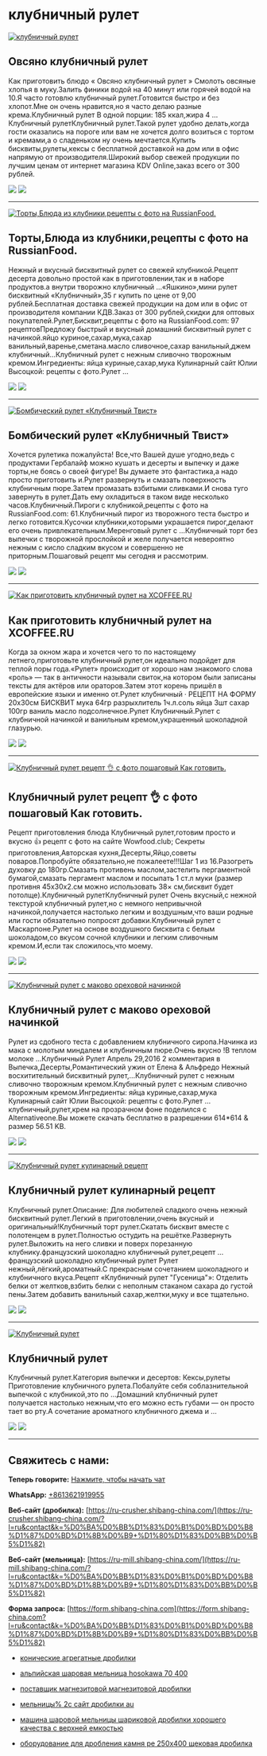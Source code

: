 # клубничный рулет

<a href="https://swt.shibang-china.com/?l=ru&img&k=%D0%BA%D0%BB%D1%83%D0%B1%D0%BD%D0%B8%D1%87%D0%BD%D1%8B%D0%B9+%D1%80%D1%83%D0%BB%D0%B5%D1%82" target="_blank">![клубничный рулет](http://static.shibang-china.com/all-800x300/242.jpg)</a>

## Овсяно клубничный рулет
Как приготовить блюдо &#171; Овсяно клубничный рулет &#187; Смолоть овсяные хлопья в муку.Залить финики водой на 40 минут или горячей водой на 10.Я часто готовлю клубничный рулет.Готовится быстро и без хлопот.Мне он очень нравится,но я часто делаю разные крема.Клубничный рулет В одной порции: 185 ккал,жира 4 …Клубничный рулетКлубничный рулет.Такой рулет удобно делать,когда гости оказались на пороге или вам не хочется долго возиться с тортом и кремами,а о сладеньком ну очень мечтается.Купить бисквиты,рулеты,кексы с бесплатной доставкой на дом или в офис напрямую от производителя.Широкий выбор свежей продукции по лучшим ценам от интернет магазина KDV Online,заказ всего от 300 рублей.


<a href="https://whatsapp.shibangsoft.com/WhatsApp.php" target="_blank" title="WhatsApp">![](http://static.shibang-china.com/icon/whatsapp.png)</a> <a href="https://swt.shibang-china.com/?l=ru&icon&k=%D0%BA%D0%BB%D1%83%D0%B1%D0%BD%D0%B8%D1%87%D0%BD%D1%8B%D0%B9+%D1%80%D1%83%D0%BB%D0%B5%D1%82" target="_blank">![](http://static.shibang-china.com/icon/chat-ru.png)</a>

---

<a href="https://swt.shibang-china.com/?l=ru&img&k=%D0%BA%D0%BB%D1%83%D0%B1%D0%BD%D0%B8%D1%87%D0%BD%D1%8B%D0%B9+%D1%80%D1%83%D0%BB%D0%B5%D1%82" target="_blank">![Торты,Блюда из клубники,рецепты с фото на RussianFood.](http://static.shibang-china.com/all-800x300/102.jpg)</a>

## Торты,Блюда из клубники,рецепты с фото на RussianFood.
Нежный и вкусный бисквитный рулет со свежей клубникой.Рецепт десерта довольно простой как в приготовлении,так и в наборе продуктов.а внутри творожно клубничный …&#171;Яшкино&#187;,мини рулет бисквитный &#171;Клубничный&#187;,35 г купить по цене от 9,00 рублей.Бесплатная доставка свежей продукции на дом или в офис от производителя компании КДВ.Заказ от 300 рублей,скидки для оптовых покупателей.Рулет,Бисквит,рецепты с фото на RussianFood.com: 97 рецептовПредложу быстрый и вкусный домашний бисквитный рулет с начинкой.яйцо куриное,сахар,мука,сахар ванильный,варенье,сметана.масло сливочное,сахар ванильный,джем клубничный…Клубничный рулет с нежным сливочно творожным кремом.Ингредиенты: яйца куриные,сахар,мука Кулинарный сайт Юлии Высоцкой: рецепты с фото.Рулет …


<a href="https://whatsapp.shibangsoft.com/WhatsApp.php" target="_blank" title="WhatsApp">![](http://static.shibang-china.com/icon/whatsapp.png)</a> <a href="https://swt.shibang-china.com/?l=ru&icon&k=%D0%BA%D0%BB%D1%83%D0%B1%D0%BD%D0%B8%D1%87%D0%BD%D1%8B%D0%B9+%D1%80%D1%83%D0%BB%D0%B5%D1%82" target="_blank">![](http://static.shibang-china.com/icon/chat-ru.png)</a>

---

<a href="https://swt.shibang-china.com/?l=ru&img&k=%D0%BA%D0%BB%D1%83%D0%B1%D0%BD%D0%B8%D1%87%D0%BD%D1%8B%D0%B9+%D1%80%D1%83%D0%BB%D0%B5%D1%82" target="_blank">![Бомбический рулет &#171;Клубничный Твист&#187;](http://static.shibang-china.com/all-800x300/133.jpg)</a>

## Бомбический рулет &#171;Клубничный Твист&#187;
Хочется рулетика пожалуйста! Все,что Вашей душе угодно,ведь с продуктами Гербалайф можно кушать и десерты и выпечку и даже торты,не боясь о своей фигуре! Вы думаете это фантастика,а надо просто приготовить и.Рулет развернуть и смазать поверхность клубничным пюре.Затем промазать взбитыми сливками.И снова туго завернуть в рулет.Дать ему охладиться в таком виде несколько часов.Клубничный.Пироги с клубникой,рецепты с фото на RussianFood.com: 61.Клубничный пирог из творожного теста быстро и легко готовится.Кусочки клубники,которыми украшается пирог,делают его очень привлекательным.Меренговый рулет с …Клубничный торт без выпечки с творожной прослойкой и желе получается невероятно нежным с кисло сладким вкусом и совершенно не приторным.Пошаговый рецепт мы сегодня и рассмотрим.


<a href="https://whatsapp.shibangsoft.com/WhatsApp.php" target="_blank" title="WhatsApp">![](http://static.shibang-china.com/icon/whatsapp.png)</a> <a href="https://swt.shibang-china.com/?l=ru&icon&k=%D0%BA%D0%BB%D1%83%D0%B1%D0%BD%D0%B8%D1%87%D0%BD%D1%8B%D0%B9+%D1%80%D1%83%D0%BB%D0%B5%D1%82" target="_blank">![](http://static.shibang-china.com/icon/chat-ru.png)</a>

---

<a href="https://swt.shibang-china.com/?l=ru&img&k=%D0%BA%D0%BB%D1%83%D0%B1%D0%BD%D0%B8%D1%87%D0%BD%D1%8B%D0%B9+%D1%80%D1%83%D0%BB%D0%B5%D1%82" target="_blank">![Как приготовить клубничный рулет на XCOFFEE.RU](http://static.shibang-china.com/all-800x300/499.jpg)</a>

## Как приготовить клубничный рулет на XCOFFEE.RU
Когда за окном жара и хочется чего то по настоящему летнего,приготовьте клубничный рулет,он идеально подойдет для теплой поры года.&#171;Рулет&#187; происходит от хорошо нам знакомого слова &#171;роль&#187; — так в античности называли свиток,на котором были записаны тексты для актёров или ораторов.Затем этот корень пришёл в европейские языки и именно от.Рулет клубничный&nbsp;&#0183;&#32;РЕЦЕПТ НА ФОРМУ 20х30см БИСКВИТ мука 64гр разрыхлитель 1ч.л.соль яйца 3шт сахар 100гр ваниль масло подсолнечное.Рулет Клубничный.Рулет с клубничной начинкой и ванильным кремом,украшенный шоколадной глазурью.


<a href="https://whatsapp.shibangsoft.com/WhatsApp.php" target="_blank" title="WhatsApp">![](http://static.shibang-china.com/icon/whatsapp.png)</a> <a href="https://swt.shibang-china.com/?l=ru&icon&k=%D0%BA%D0%BB%D1%83%D0%B1%D0%BD%D0%B8%D1%87%D0%BD%D1%8B%D0%B9+%D1%80%D1%83%D0%BB%D0%B5%D1%82" target="_blank">![](http://static.shibang-china.com/icon/chat-ru.png)</a>

---

<a href="https://swt.shibang-china.com/?l=ru&img&k=%D0%BA%D0%BB%D1%83%D0%B1%D0%BD%D0%B8%D1%87%D0%BD%D1%8B%D0%B9+%D1%80%D1%83%D0%BB%D0%B5%D1%82" target="_blank">![Клубничный рулет рецепт 👌 с фото пошаговый Как готовить.](http://static.shibang-china.com/all-800x300/1019.jpg)</a>

## Клубничный рулет рецепт 👌 с фото пошаговый Как готовить.
Рецепт приготовления блюда Клубничный рулет,готовим просто и вкусно 👍 рецепт с фото на сайте Wowfood.club; Секреты приготовления,Авторская кухня,Десерты,Яйцо,советы поваров.Попробуйте обязательно,не пожалеете!!!Шаг 1 из 16.Разогреть духовку до 180гр.Смазать противень маслом,застелить пергаментной бумагой,смазать пергамент маслом и посыпать 1 ст.л муки (размер противня 45x30x2.см можно использовать 38&#215; см,бисквит будет потолще).Клубничный рулетКлубничный рулет Очень вкусный,с нежной текстурой клубничный рулет,но с немного непривычной начинкой,получается настолько легким и воздушным,что ваши родные или гости обязательно попросят добавки.Клубничный рулет с Маскарпоне.Рулет на основе воздушного бисквита с белым шоколадом,со вкусом сочной клубники и легким сливочным кремом.И,если так сложилось,что моему.


<a href="https://whatsapp.shibangsoft.com/WhatsApp.php" target="_blank" title="WhatsApp">![](http://static.shibang-china.com/icon/whatsapp.png)</a> <a href="https://swt.shibang-china.com/?l=ru&icon&k=%D0%BA%D0%BB%D1%83%D0%B1%D0%BD%D0%B8%D1%87%D0%BD%D1%8B%D0%B9+%D1%80%D1%83%D0%BB%D0%B5%D1%82" target="_blank">![](http://static.shibang-china.com/icon/chat-ru.png)</a>

---

<a href="https://swt.shibang-china.com/?l=ru&img&k=%D0%BA%D0%BB%D1%83%D0%B1%D0%BD%D0%B8%D1%87%D0%BD%D1%8B%D0%B9+%D1%80%D1%83%D0%BB%D0%B5%D1%82" target="_blank">![Клубничный рулет с маково ореховой начинкой](http://static.shibang-china.com/all-800x300/1107.jpg)</a>

## Клубничный рулет с маково ореховой начинкой
Рулет из сдобного теста с добавлением клубничного сиропа.Начинка из мака с молотым миндалем и клубничным пюре.Очень вкусно !В теплом молоке …Клубничный Рулет Апрель 29,2016 2 комментария в Выпечка,Десерты,Романтический ужин от Елена &amp; Альфредо Нежный восхитительный бисквитный рулет,…Клубничный рулет с нежным сливочно творожным кремом.Клубничный рулет с нежным сливочно творожным кремом.Ингредиенты: яйца куриные,сахар,мука Кулинарный сайт Юлии Высоцкой: рецепты с фото.Рулет …клубничный,рулет,крем на прозрачном фоне поделился с Alternativeone.Вы можете скачать бесплатно в разрешении 614*614 &amp; размер 56.51 KB.


<a href="https://whatsapp.shibangsoft.com/WhatsApp.php" target="_blank" title="WhatsApp">![](http://static.shibang-china.com/icon/whatsapp.png)</a> <a href="https://swt.shibang-china.com/?l=ru&icon&k=%D0%BA%D0%BB%D1%83%D0%B1%D0%BD%D0%B8%D1%87%D0%BD%D1%8B%D0%B9+%D1%80%D1%83%D0%BB%D0%B5%D1%82" target="_blank">![](http://static.shibang-china.com/icon/chat-ru.png)</a>

---

<a href="https://swt.shibang-china.com/?l=ru&img&k=%D0%BA%D0%BB%D1%83%D0%B1%D0%BD%D0%B8%D1%87%D0%BD%D1%8B%D0%B9+%D1%80%D1%83%D0%BB%D0%B5%D1%82" target="_blank">![Клубничный рулет кулинарный рецепт](http://static.shibang-china.com/all-800x300/1343.jpg)</a>

## Клубничный рулет кулинарный рецепт
Клубничный рулет.Описание: Для любителей сладкого очень нежный бисквитный рулет.Легкий в приготовлении,очень вкусный и оригинальный!Клубничный торт рулет.Скатать бисквит вместе с полотенцем в рулет.Полностью остудить на решётке.Развернуть рулет.Выложить на него сливки и поверх порезанную клубнику.французский шоколадно клубничный рулет,рецепт …французский шоколадно клубничный рулет Рулет нежный,лёгкий,ароматный.С прекрасным сочетанием шоколадного и клубничного вкуса.Рецепт &#171;Клубничный рулет &quot;Гусеница&quot;&#187;: Отделить белки от желтков,взбить белки с неполным стаканом сахара до густой пены.Затем добавить ванильный сахар,желтки,муку и все тщательно.


<a href="https://whatsapp.shibangsoft.com/WhatsApp.php" target="_blank" title="WhatsApp">![](http://static.shibang-china.com/icon/whatsapp.png)</a> <a href="https://swt.shibang-china.com/?l=ru&icon&k=%D0%BA%D0%BB%D1%83%D0%B1%D0%BD%D0%B8%D1%87%D0%BD%D1%8B%D0%B9+%D1%80%D1%83%D0%BB%D0%B5%D1%82" target="_blank">![](http://static.shibang-china.com/icon/chat-ru.png)</a>

---

<a href="https://swt.shibang-china.com/?l=ru&img&k=%D0%BA%D0%BB%D1%83%D0%B1%D0%BD%D0%B8%D1%87%D0%BD%D1%8B%D0%B9+%D1%80%D1%83%D0%BB%D0%B5%D1%82" target="_blank">![Клубничный рулет](http://static.shibang-china.com/all-800x300/194.jpg)</a>

## Клубничный рулет
Клубничный рулет.Категория выпечки и десертов: Кексы,рулеты Приготовление клубничного рулета.Побалуйте себя соблазнительной выпечкой с клубникой,это по …Домашний клубничный рулет получается настолько нежным,что его можно есть губами — он просто тает во рту.А сочетание ароматного клубничного джема и …

<a href="https://whatsapp.shibangsoft.com/WhatsApp.php" target="_blank" title="WhatsApp">![](http://static.shibang-china.com/icon/whatsapp.png)</a> <a href="https://swt.shibang-china.com/?l=ru&icon&k=%D0%BA%D0%BB%D1%83%D0%B1%D0%BD%D0%B8%D1%87%D0%BD%D1%8B%D0%B9+%D1%80%D1%83%D0%BB%D0%B5%D1%82" target="_blank">![](http://static.shibang-china.com/icon/chat-ru.png)</a>

---
## Свяжитесь с нами:

**Теперь говорите:** [Нажмите, чтобы начать чат](https://swt.shibang-china.com?l=ru&contact&k=%D0%BA%D0%BB%D1%83%D0%B1%D0%BD%D0%B8%D1%87%D0%BD%D1%8B%D0%B9+%D1%80%D1%83%D0%BB%D0%B5%D1%82)

**WhatsApp:**  [+8613621919955](https://whatsapp.shibangsoft.com/WhatsApp.php)

**Веб-сайт (дробилка):** [https://ru-crusher.shibang-china.com/](https://ru-crusher.shibang-china.com/?l=ru&contact&k=%D0%BA%D0%BB%D1%83%D0%B1%D0%BD%D0%B8%D1%87%D0%BD%D1%8B%D0%B9+%D1%80%D1%83%D0%BB%D0%B5%D1%82)

**Веб-сайт (мельница):** [https://ru-mill.shibang-china.com/](https://ru-mill.shibang-china.com/?l=ru&contact&k=%D0%BA%D0%BB%D1%83%D0%B1%D0%BD%D0%B8%D1%87%D0%BD%D1%8B%D0%B9+%D1%80%D1%83%D0%BB%D0%B5%D1%82)

**Форма запроса:** [https://form.shibang-china.com](https://form.shibang-china.com?l=ru&contact&k=%D0%BA%D0%BB%D1%83%D0%B1%D0%BD%D0%B8%D1%87%D0%BD%D1%8B%D0%B9+%D1%80%D1%83%D0%BB%D0%B5%D1%82)

* [конические агрегатные дробилки](../125/%D0%BA%D0%BE%D0%BD%D0%B8%D1%87%D0%B5%D1%81%D0%BA%D0%B8%D0%B5%20%D0%B0%D0%B3%D1%80%D0%B5%D0%B3%D0%B0%D1%82%D0%BD%D1%8B%D0%B5%20%D0%B4%D1%80%D0%BE%D0%B1%D0%B8%D0%BB%D0%BA%D0%B8.md)

* [альпийская шаровая мельница hosokawa 70 400](../125/%D0%B0%D0%BB%D1%8C%D0%BF%D0%B8%D0%B9%D1%81%D0%BA%D0%B0%D1%8F%20%D1%88%D0%B0%D1%80%D0%BE%D0%B2%D0%B0%D1%8F%20%D0%BC%D0%B5%D0%BB%D1%8C%D0%BD%D0%B8%D1%86%D0%B0%20hosokawa%2070%20400.md)

* [поставщик магнезитовой магнезитовой дробилки](../122/%D0%BF%D0%BE%D1%81%D1%82%D0%B0%D0%B2%D1%89%D0%B8%D0%BA%20%D0%BC%D0%B0%D0%B3%D0%BD%D0%B5%D0%B7%D0%B8%D1%82%D0%BE%D0%B2%D0%BE%D0%B9%20%D0%BC%D0%B0%D0%B3%D0%BD%D0%B5%D0%B7%D0%B8%D1%82%D0%BE%D0%B2%D0%BE%D0%B9%20%D0%B4%D1%80%D0%BE%D0%B1%D0%B8%D0%BB%D0%BA%D0%B8.md)

* [мельницы% 2c сайт дробилки au](../124/%D0%BC%D0%B5%D0%BB%D1%8C%D0%BD%D0%B8%D1%86%D1%8B%25%202c%20%D1%81%D0%B0%D0%B9%D1%82%20%D0%B4%D1%80%D0%BE%D0%B1%D0%B8%D0%BB%D0%BA%D0%B8%20au.md)

* [машина шаровой мельницы шариковой дробилки хорошего качества с верхней емкостью](../121/%D0%BC%D0%B0%D1%88%D0%B8%D0%BD%D0%B0%20%D1%88%D0%B0%D1%80%D0%BE%D0%B2%D0%BE%D0%B9%20%D0%BC%D0%B5%D0%BB%D1%8C%D0%BD%D0%B8%D1%86%D1%8B%20%D1%88%D0%B0%D1%80%D0%B8%D0%BA%D0%BE%D0%B2%D0%BE%D0%B9%20%D0%B4%D1%80%D0%BE%D0%B1%D0%B8%D0%BB%D0%BA%D0%B8%20%D1%85%D0%BE%D1%80%D0%BE%D1%88%D0%B5%D0%B3%D0%BE%20%D0%BA%D0%B0%D1%87%D0%B5%D1%81%D1%82%D0%B2%D0%B0%20%D1%81%20%D0%B2%D0%B5%D1%80%D1%85%D0%BD%D0%B5%D0%B9%20%D0%B5%D0%BC%D0%BA%D0%BE%D1%81%D1%82%D1%8C%D1%8E.md)

* [оборудование для дробления камня pe 250x400 щековая дробилка](../124/%D0%BE%D0%B1%D0%BE%D1%80%D1%83%D0%B4%D0%BE%D0%B2%D0%B0%D0%BD%D0%B8%D0%B5%20%D0%B4%D0%BB%D1%8F%20%D0%B4%D1%80%D0%BE%D0%B1%D0%BB%D0%B5%D0%BD%D0%B8%D1%8F%20%D0%BA%D0%B0%D0%BC%D0%BD%D1%8F%20pe%20250x400%20%D1%89%D0%B5%D0%BA%D0%BE%D0%B2%D0%B0%D1%8F%20%D0%B4%D1%80%D0%BE%D0%B1%D0%B8%D0%BB%D0%BA%D0%B0.md)